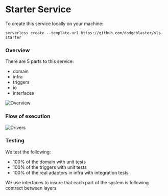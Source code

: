 # Starter Service

To create this service locally on your machine:

```
serverless create --template-url https://github.com/dodgeblaster/sls-starter
```

### Overview

There are 5 parts to this service:

-   domain
-   infra
-   triggers
-   io
-   interfaces

![Overview](https://design-autrpctplz.now.sh/arch-overview.png)

### Flow of execution

![Drivers](https://design-autrpctplz.now.sh/arch-drivers.png)

### Testing

We test the following:

-   100% of the domain with unit tests
-   100% of the triggers with unit tests
-   100% of the real adaptors in infra with integration tests

We use interfaces to insure that each part of the system is following contract between layers.
